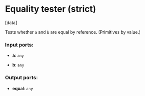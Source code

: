 # Equality tester (strict)

[data]

Tests whether `a` and `b` are equal by reference. (Primitives by value.) 

### Input ports:

* __a__: `any`


* __b__: `any`


### Output ports:

* __equal__: `any`


